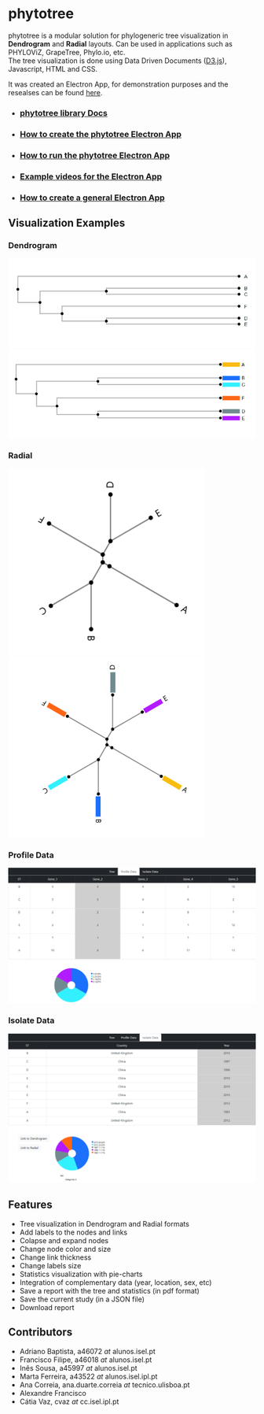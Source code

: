 # phytotree
phytotree is a modular solution for phylogeneric tree visualization
in **Dendrogram** and **Radial** layouts. Can be used in applications such as PHYLOViZ, GrapeTree, Phylo.io, etc.   
The tree visualization is done using Data Driven Documents ([D3.js](https://d3js.org/)), Javascript, HTML and CSS.

It was created an Electron App, for demonstration purposes and the resealses can be found [here](https://github.com/DIVA-IPL-Project/phytotree/releases/tag/1.1.1).

+ ### [phytotree library Docs](https://github.com/DIVA-IPL-Project/phytotree/blob/main/documentation/Info.md)
+ ### [How to create the phytotree Electron App](https://github.com/DIVA-IPL-Project/phytotree/blob/main/documentation/CreateElectronPhytotreeApp.md)
+ ### [How to run the phytotree Electron App](https://github.com/DIVA-IPL-Project/phytotree/blob/main/documentation/RunElectronApp.md)
+ ### [Example videos for the Electron App](https://www.youtube.com/playlist?list=PLpJSLY0KODw329otPCvENcM4GEoEscxFX)
+ ### [How to create a general Electron App](https://github.com/DIVA-IPL-Project/phytotree/blob/main/documentation/CreateElectronApp.md)

## Visualization Examples
### Dendrogram  

<img src="https://github.com/DIVA-IPL-Project/phytotree/blob/main/documentation/images/dendrogram.png">
<img src="https://github.com/DIVA-IPL-Project/phytotree/blob/main/documentation/images/dendrogram_isolates.png">

### Radial  
<p float="left">
 <img src="https://github.com/DIVA-IPL-Project/phytotree/blob/main/documentation/images/radial.png" width="400">
<img src="https://github.com/DIVA-IPL-Project/phytotree/blob/main/documentation/images/radial_isolates.png" width="400">
</p>

### Profile Data

<img src="https://github.com/DIVA-IPL-Project/phytotree/blob/main/documentation/images/profile_data_with_filter.png">

### Isolate Data

<img src="https://github.com/DIVA-IPL-Project/phytotree/blob/main/documentation/images/isolate_data_with_filter.png">

## Features
+ Tree visualization in Dendrogram and Radial formats
+ Add labels to the nodes and links
+ Colapse and expand nodes
+ Change node color and size
+ Change link thickness
+ Change labels size
+ Statistics visualization with pie-charts
+ Integration of complementary data (year, location, sex, etc)
+ Save a report with the tree and statistics (in pdf format)
+ Save the current study (in a JSON file)
+ Download report

## Contributors
+ Adriano Baptista, a46072 _at_ alunos.isel.pt
+ Francisco Filipe, a46018 _at_ alunos.isel.pt
+ Inês Sousa, a45997 _at_ alunos.isel.pt
+ Marta Ferreira, a43522 _at_ alunos.isel.ipl.pt
+ Ana Correia, ana.duarte.correia _at_ tecnico.ulisboa.pt
+ Alexandre Francisco
+ Cátia Vaz, cvaz _at_ cc.isel.ipl.pt
